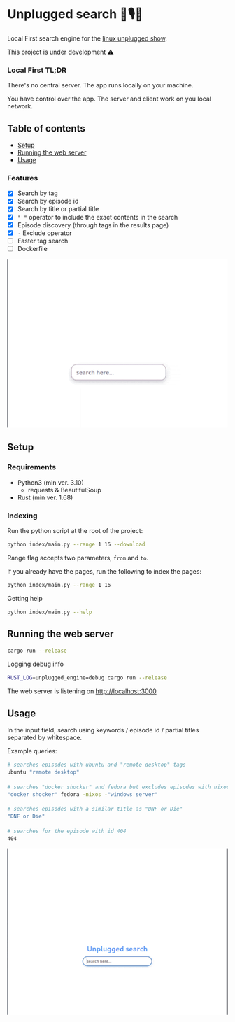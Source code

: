 # Unplugged search 🐧🎙️🔎

Local First search engine for the [linux unplugged show](https://www.jupiterbroadcasting.com/show/linux-unplugged/).

This project is under development ⚠️

### Local First TL;DR

There's no central server. The app runs locally on your machine.

You have control over the app. The server and client work on you local network.

## Table of contents

- [Setup](#setup)
- [Running the web server](#running-the-web-server)
- [Usage](#usage)

### Features

- [x] Search by tag
- [x] Search by episode id
- [x] Search by title or partial title
- [x] `" "` operator to include the exact contents in the search
- [x] Episode discovery (through tags in the results page)
- [x] `-` Exclude operator
- [ ] Faster tag search
- [ ] Dockerfile

![showcase engine](./assets/showcase-lu-engine-v1.gif)

## Setup

### Requirements

- Python3 (min ver. 3.10)
  - requests & BeautifulSoup
- Rust (min ver. 1.68)

### Indexing

Run the python script at the root of the project:

```sh
python index/main.py --range 1 16 --download
```

Range flag accepts two parameters, `from` and `to`.

If you already have the pages, run the following to index the pages:

```sh
python index/main.py --range 1 16
```

Getting help

```sh
python index/main.py --help
```

## Running the web server

```sh
cargo run --release
```

Logging debug info

```sh
RUST_LOG=unplugged_engine=debug cargo run --release
```

The web server is listening on [http://localhost:3000](http://localhost:3000)

## Usage

In the input field, search using keywords / episode id / partial titles separated by whitespace.

Example queries:

```sh
# searches episodes with ubuntu and "remote desktop" tags
ubuntu "remote desktop"

# searches "docker shocker" and fedora but excludes episodes with nixos or "windows server" tags
"docker shocker" fedora -nixos -"windows server"

# searches episodes with a similar title as "DNF or Die"
"DNF or Die"

# searches for the episode with id 404
404
```

![showcase engine](./assets/showcase-lu-engine-v2.gif)
